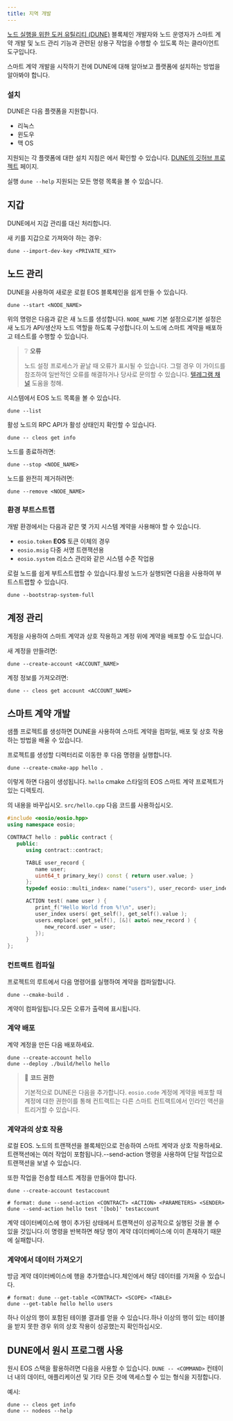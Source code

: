 ```yaml
---
title: 지역 개발
---
```


[노드 실행을 위한 도커 유틸리티 (DUNE)](https://github.com/AntelopeIO/DUNE) 블록체인 개발자와 노드 운영자가 스마트 계약 개발 및 노드 관리 기능과 관련된 상용구 작업을 수행할 수 있도록 하는 클라이언트 도구입니다.

스마트 계약 개발을 시작하기 전에 DUNE에 대해 알아보고 플랫폼에 설치하는 방법을 알아봐야 합니다.

### 설치

DUNE은 다음 플랫폼을 지원합니다.
* 리눅스
* 윈도우
* 맥 OS

지원되는 각 플랫폼에 대한 설치 지침은 에서 확인할 수 있습니다. [DUNE의 깃허브 프로젝트](https://github.com/AntelopeIO/DUNE) 페이지.

 실행 `dune --help` 지원되는 모든 명령 목록을 볼 수 있습니다.

## 지갑

DUNE에서 지갑 관리를 대신 처리합니다. 

새 키를 지갑으로 가져와야 하는 경우:

```shell
dune --import-dev-key <PRIVATE_KEY>
```

## 노드 관리

DUNE을 사용하여 새로운 로컬 EOS 블록체인을 쉽게 만들 수 있습니다.

```shell
dune --start <NODE_NAME>
```

위의 명령은 다음과 같은 새 노드를 생성합니다. `NODE_NAME` 기본 설정으로기본 설정은 새 노드가 API/생산자 노드 역할을 하도록 구성합니다.이 노드에 스마트 계약을 배포하고 테스트를 수행할 수 있습니다.

> ❔ **오류**
>
> 노드 설정 프로세스가 끝날 때 오류가 표시될 수 있습니다.
> 그럴 경우 이 가이드를 참조하여 일반적인 오류를 해결하거나 당사로 문의할 수 있습니다.
> [텔레그램 채널](https://t.me/vaultadevelopers) 도움을 청해.

시스템에서 EOS 노드 목록을 볼 수 있습니다.

```shell
dune --list
```

활성 노드의 RPC API가 활성 상태인지 확인할 수 있습니다.

```shell
dune -- cleos get info
```

노드를 종료하려면:

```shell
dune --stop <NODE_NAME>
```

노드를 완전히 제거하려면:

```shell
dune --remove <NODE_NAME>
```


### 환경 부트스트랩

개발 환경에서는 다음과 같은 몇 가지 시스템 계약을 사용해야 할 수 있습니다.

- `eosio.token` **EOS** 토큰 이체의 경우
- `eosio.msig` 다중 서명 트랜잭션용
- `eosio.system` 리소스 관리와 같은 시스템 수준 작업용

로컬 노드를 쉽게 부트스트랩할 수 있습니다.활성 노드가 실행되면 다음을 사용하여 부트스트랩할 수 있습니다.

```shell
dune --bootstrap-system-full
```


## 계정 관리

계정을 사용하여 스마트 계약과 상호 작용하고 계정 위에 계약을 배포할 수도 있습니다.

새 계정을 만들려면:

```shell
dune --create-account <ACCOUNT_NAME>
```

계정 정보를 가져오려면:

```shell
dune -- cleos get account <ACCOUNT_NAME>
```

## 스마트 계약 개발

샘플 프로젝트를 생성하면 DUNE을 사용하여 스마트 계약을 컴파일, 배포 및 상호 작용하는 방법을 배울 수 있습니다.

프로젝트를 생성할 디렉터리로 이동한 후 다음 명령을 실행합니다.

```shell
dune --create-cmake-app hello .
```

이렇게 하면 다음이 생성됩니다. `hello` cmake 스타일의 EOS 스마트 계약 프로젝트가 있는 디렉토리.

의 내용을 바꾸십시오. `src/hello.cpp` 다음 코드를 사용하십시오.

```cpp
#include <eosio/eosio.hpp>
using namespace eosio;

CONTRACT hello : public contract {
   public:
      using contract::contract;

      TABLE user_record {
         name user;
         uint64_t primary_key() const { return user.value; }
      };
      typedef eosio::multi_index< name("users"), user_record> user_index;

      ACTION test( name user ) {
         print_f("Hello World from %!\n", user);
         user_index users( get_self(), get_self().value );
         users.emplace( get_self(), [&]( auto& new_record ) {
            new_record.user = user;
         });
      }
};
```

### 컨트랙트 컴파일

프로젝트의 루트에서 다음 명령어를 실행하여 계약을 컴파일합니다.

```shell
dune --cmake-build .
```
계약이 컴파일됩니다.모든 오류가 출력에 표시됩니다. 

### 계약 배포

계약 계정을 만든 다음 배포하세요.

```shell
dune --create-account hello
dune --deploy ./build/hello hello
```

> 👀 **코드 권한**
> 
> 기본적으로 DUNE은 다음을 추가합니다. `eosio.code` 계정에 계약을 배포할 때 계정에 대한 권한이를 통해 컨트랙트는 다른 스마트 컨트랙트에서 인라인 액션을 트리거할 수 있습니다.

### 계약과의 상호 작용

로컬 EOS. 노드의 트랜잭션을 블록체인으로 전송하여 스마트 계약과 상호 작용하세요.트랜잭션에는 여러 작업이 포함됩니다.--send-action 명령을 사용하여 단일 작업으로 트랜잭션을 보낼 수 있습니다.

또한 작업을 전송할 테스트 계정을 만들어야 합니다.

```shell
dune --create-account testaccount

# format: dune --send-action <CONTRACT> <ACTION> <PARAMETERS> <SENDER>
dune --send-action hello test '[bob]' testaccount
```

계약 데이터베이스에 행이 추가된 상태에서 트랜잭션이 성공적으로 실행된 것을 볼 수 있을 것입니다.이 명령을 반복하면 해당 행이 계약 데이터베이스에 이미 존재하기 때문에 실패합니다.

### 계약에서 데이터 가져오기

방금 계약 데이터베이스에 행을 추가했습니다.체인에서 해당 데이터를 가져올 수 있습니다.

```shell
# format: dune --get-table <CONTRACT> <SCOPE> <TABLE>
dune --get-table hello hello users
```

하나 이상의 행이 포함된 테이블 결과를 얻을 수 있습니다.하나 이상의 행이 있는 테이블을 받지 못한 경우 위의 상호 작용이 성공했는지 확인하십시오.

## DUNE에서 원시 프로그램 사용

원시 EOS 스택을 활용하려면 다음을 사용할 수 있습니다. `DUNE -- <COMMAND>` 컨테이너 내의 데이터, 애플리케이션 및 기타 모든 것에 액세스할 수 있는 형식을 지정합니다.

예시:
    
```shell
dune -- cleos get info
dune -- nodeos --help
```
